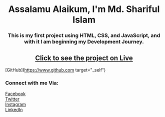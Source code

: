 <h1 align="center">Assalamu Alaikum, I'm Md. Shariful Islam</h1>
<h3 align="center">This is my first project using HTML, CSS, and JavaScript, and with it I am beginning my Development Journey.</h3>

<base target="_blank">
<h2 align="center"> <a href="https://shariful797.github.io/beginning-project/">Click to see the project on Live</a> </h2>


<base target="_blank">

[GitHub](https://www.github.com target="_self")


<h3 align="left">Connect with me Via:</h3>
<p color="red" align="left">
<a href="https://www.fb.com/Shariful797" target="_blank">Facebook</a>
<br>
<a href="https://www.twitter.com/Shariful797" target="_blank">Twitter</a>
<br>
<a href="https://www.instagram.com/Shariful797" target="_blank">Instagram</a>
<br>
<a href="https://www.linkedin.com/in/shariful797" target="_blank">LinkedIn</a>
</p>
